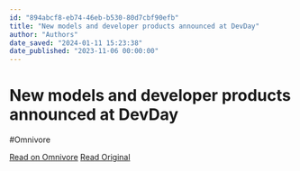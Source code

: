 ```yaml
---
id: "894abcf8-eb74-46eb-b530-80d7cbf90efb"
title: "New models and developer products announced at DevDay"
author: "Authors"
date_saved: "2024-01-11 15:23:38"
date_published: "2023-11-06 00:00:00"
---
```


# New models and developer products announced at DevDay
#Omnivore

[Read on Omnivore](https://omnivore.app/me/new-models-and-developer-products-announced-at-dev-day-18cf91f2ae1)
[Read Original](https://openai.com/blog/new-models-and-developer-products-announced-at-devday)

